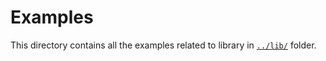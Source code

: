 # Examples

This directory contains all the examples related to library in [`../lib/`](../lib/) folder.
